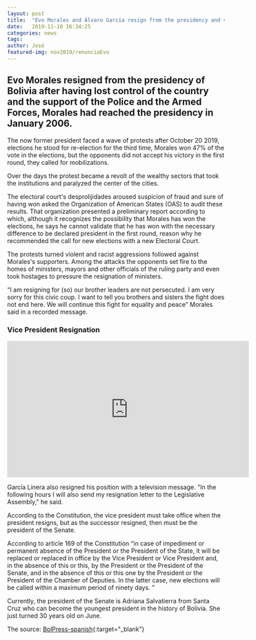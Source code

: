 ```yaml
---
layout: post
title:  "Evo Morales and Álvaro García resign from the presidency and vice presidency"
date:   2019-11-10 16:34:25
categories: news
tags: 
author: José
featured-img: nov2019/renunciaEvo
---
```

## Evo Morales resigned from the presidency of Bolivia after having lost control of the country and the support of the Police and the Armed Forces, Morales had reached the presidency in January 2006.

The now former president faced a wave of protests after October 20 2019, elections he stood for re-election for the third time, Morales won 47% of the vote in the elections, but the opponents did not accept his victory in the first round, they called for mobilizations.

Over the days the protest became a revolt of the wealthy sectors that took the institutions and paralyzed the center of the cities.

The electoral court's desprolijidades aroused suspicion of fraud and sure of having won asked the Organization of American States (OAS) to audit these results. That organization presented a preliminary report according to which, although it recognizes the possibility that Morales has won the elections, he says he cannot validate that he has won with the necessary difference to be declared president in the first round, reason why he recommended the call for new elections with a new Electoral Court.

The protests turned violent and racist aggressions followed against Morales's supporters. Among the attacks the opponents set fire to the homes of ministers, mayors and other officials of the ruling party and even took hostages to pressure the resignation of ministers.

“I am resigning for (so) our brother leaders are not persecuted. I am very sorry for this civic coup. I want to tell you brothers and sisters the fight does not end here. We will continue this fight for equality and peace” Morales said in a recorded message.

### Vice President Resignation


<iframe width="560" height="315" src="https://www.youtube.com/embed/4IbdGiPsqXA" frameborder="0" allow="accelerometer; autoplay; encrypted-media; gyroscope; picture-in-picture" allowfullscreen></iframe>


García Linera also resigned his position with a television message. "In the following hours I will also send my resignation letter to the Legislative Assembly," he said.

According to the Constitution, the vice president must take office when the president resigns, but as the successor resigned, then must be the president of the Senate.

According to article 169 of the Constitution “in case of impediment or permanent absence of the President or the President of the State, it will be replaced or replaced in office by the Vice President or Vice President and, in the absence of this or this, by the President or the President of the Senate, and in the absence of this or this one by the President or the President of the Chamber of Deputies. In the latter case, new elections will be called within a maximum period of ninety days. ”

Currently, the president of the Senate is Adriana Salvatierra from Santa Cruz who can become the youngest president in the history of Bolivia. She just turned 30 years old on June.


The source: [BolPress-spanish][bolpress]{:target="_blank"}

[bolpress]:  https://www.bolpress.com/2019/11/10/evo-morales-renuncia-a-la-presidencia/

